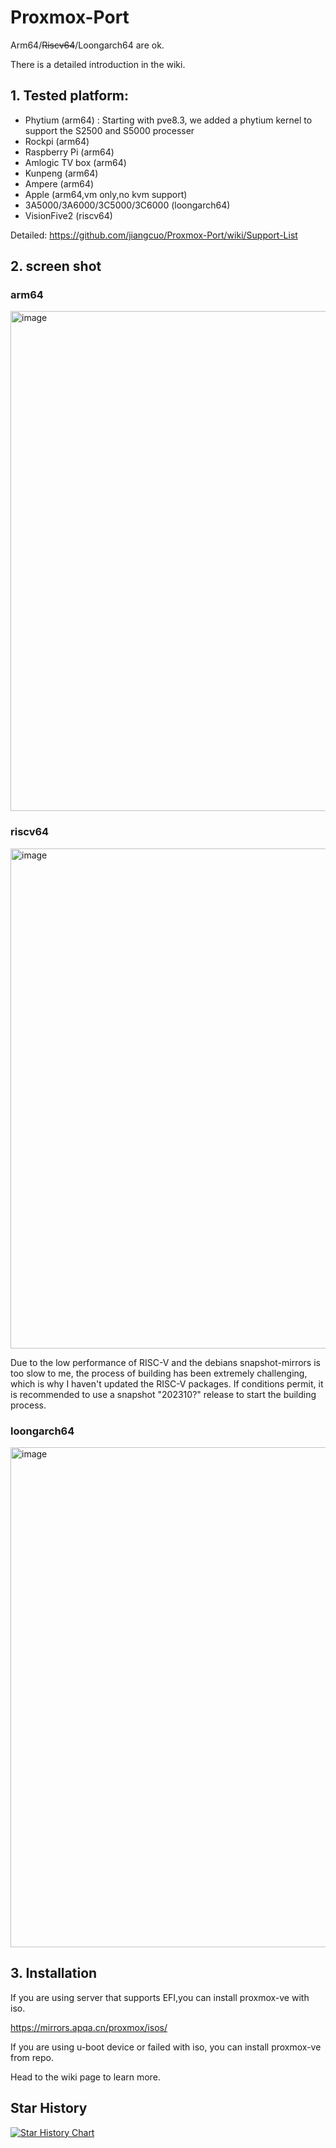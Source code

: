# Proxmox-Port

Arm64/~~Riscv64~~/Loongarch64 are ok. 

There is a detailed introduction in the wiki.

## 1. Tested platform:
- Phytium  (arm64) : Starting with pve8.3, we added a phytium kernel to support the S2500 and S5000 processer
- Rockpi  (arm64) 
- Raspberry Pi  (arm64)
- Amlogic TV box  (arm64)
- Kunpeng  (arm64)
- Ampere  (arm64)
- Apple  (arm64,vm only,no kvm support)
- 3A5000/3A6000/3C5000/3C6000 (loongarch64)
- VisionFive2 (riscv64)
  
Detailed: https://github.com/jiangcuo/Proxmox-Port/wiki/Support-List  


## 2. screen shot 
### arm64 

<img width="800" alt="image" src="https://github.com/jiangcuo/Proxmox-Port/assets/49061187/0628e750-e0ff-4b74-a90e-865aac4df8fa">

### riscv64

<img width="800" alt="image" src="https://github.com/jiangcuo/Proxmox-Port/assets/49061187/841799fc-85c0-4227-ab12-e999ee66ffd3">



Due to the low performance of RISC-V and the  debians snapshot-mirrors is too slow to me, the process of building has been extremely challenging, which is why I haven't updated the RISC-V packages. If conditions permit, it is recommended to use a snapshot "202310?" release to start the building process.


### loongarch64 

<img width="800" alt="image" src="https://github.com/jiangcuo/Proxmox-Port/assets/49061187/1d01de5a-455c-46d4-9ff1-12ba199a5e66">


##  3. Installation

If you are using server that supports EFI,you can install proxmox-ve with iso.

https://mirrors.apqa.cn/proxmox/isos/

If you are using u-boot device or failed with iso, you can install proxmox-ve from repo.

Head to the wiki page to learn more.


## Star History


[![Star History Chart](https://api.star-history.com/svg?repos=jiangcuo/Proxmox-Arm64,jiangcuo/Proxmox-Port&type=Date)](https://star-history.com/#jiangcuo/Proxmox-Arm64&jiangcuo/Proxmox-Port&Date)

